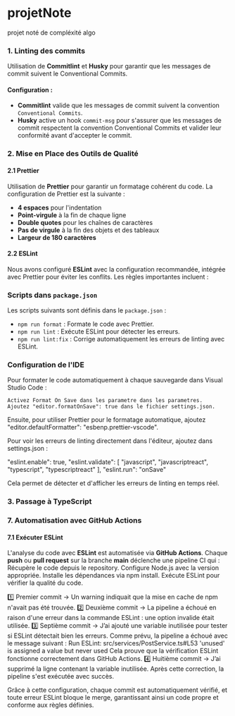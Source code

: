 # projetNote
projet noté de compléxité algo



### 1. Linting des commits

Utilisation de **Commitlint** et **Husky** pour garantir que les messages de commit suivent le Conventional Commits.

#### Configuration :

- **Commitlint** valide que les messages de commit suivent la convention `Conventional Commits`.
- **Husky** active un hook `commit-msg` pour s'assurer que les messages de commit respectent la convention Conventional Commits et valider leur conformité avant d'accepter le commit.



### 2. Mise en Place des Outils de Qualité

#### 2.1 Prettier

Utilisation de **Prettier** pour garantir un formatage cohérent du code. La configuration de Prettier est la suivante :

- **4 espaces** pour l'indentation
- **Point-virgule** à la fin de chaque ligne
- **Double quotes** pour les chaînes de caractères
- **Pas de virgule** à la fin des objets et des tableaux
- **Largeur de 180 caractères**

#### 2.2 ESLint

Nous avons configuré **ESLint** avec la configuration recommandée, intégrée avec Prettier pour éviter les conflits. Les règles importantes incluent :

### Scripts dans `package.json`

Les scripts suivants sont définis dans le `package.json` :

- `npm run format` : Formate le code avec Prettier.
- `npm run lint` : Exécute ESLint pour détecter les erreurs.
- `npm run lint:fix` : Corrige automatiquement les erreurs de linting avec ESLint.

### Configuration de l'IDE

Pour formater le code automatiquement à chaque sauvegarde dans Visual Studio Code :

    Activez Format On Save dans les parametre dans les parametres.
    Ajoutez "editor.formatOnSave": true dans le fichier settings.json.

Ensuite, pour utiliser Prettier pour le formatage automatique, ajoutez "editor.defaultFormatter": "esbenp.prettier-vscode".

Pour voir les erreurs de linting directement dans l'éditeur, ajoutez dans settings.json :

  "eslint.enable": true,
  "eslint.validate": [
    "javascript",
    "javascriptreact",
    "typescript",
    "typescriptreact"
  ],
  "eslint.run": "onSave"

Cela permet de détecter et d'afficher les erreurs de linting en temps réel.

### 3. Passage à TypeScript





### 7. Automatisation avec GitHub Actions

#### 7.1 Exécuter ESLint

L'analyse du code avec **ESLint** est automatisée via **GitHub Actions**. Chaque **push** ou **pull request** sur la branche **main** déclenche une pipeline CI qui :
    Récupère le code depuis le repository.
    Configure Node.js avec la version appropriée.
    Installe les dépendances via npm install.
    Exécute ESLint pour vérifier la qualité du code.

1️⃣ Premier commit → Un warning indiquait que la mise en cache de npm n'avait pas été trouvée.
2️⃣ Deuxième commit → La pipeline a échoué en raison d'une erreur dans la commande ESLint : une option invalide était utilisée.
3️⃣ Septième commit → J’ai ajouté une variable inutilisée pour tester si ESLint détectait bien les erreurs. Comme prévu, la pipeline a échoué avec le message suivant :
  Run ESLint: src/services/PostService.ts#L53
  'unused' is assigned a value but never used
Cela prouve que la vérification ESLint fonctionne correctement dans GitHub Actions.
4️⃣ Huitième commit → J’ai supprimé la ligne contenant la variable inutilisée. Après cette correction, la pipeline s'est exécutée avec succès.

Grâce à cette configuration, chaque commit est automatiquement vérifié, et toute erreur ESLint bloque le merge, garantissant ainsi un code propre et conforme aux règles définies.